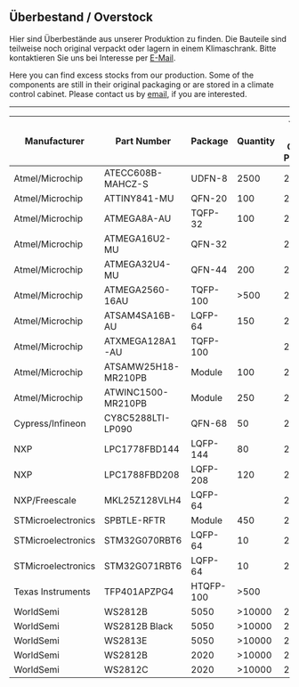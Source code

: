 ## Überbestand / Overstock

Hier sind Überbestände aus unserer Produktion zu finden. 
Die Bauteile sind teilweise noch original verpackt oder lagern in einem Klimaschrank.
Bitte kontaktieren Sie uns bei Interesse per [E-Mail](https://shop.watterott.com/Kontakt).

Here you can find excess stocks from our production.
Some of the components are still in their original packaging or are stored in a climate control cabinet. 
Please contact us by [email](https://shop.watterott.com/Contact), if you are interested.

---
Manufacturer        | Part Number         | Package   | Quantity |Year of Date-Code or Purchase
------------------- | ------------------- | --------- | -------- | ----------------------------
Atmel/Microchip     | ATECC608B-MAHCZ-S   | UDFN-8    |   2500   | 2020
Atmel/Microchip     | ATTINY841-MU        | QFN-20    |    100   | 2020
Atmel/Microchip     | ATMEGA8A-AU         | TQFP-32   |    100   | 2016
Atmel/Microchip     | ATMEGA16U2-MU       | QFN-32    |          | 2014
Atmel/Microchip     | ATMEGA32U4-MU       | QFN-44    |    200   | 2016
Atmel/Microchip     | ATMEGA2560-16AU     | TQFP-100  |   >500   | 2016
Atmel/Microchip     | ATSAM4SA16B-AU      | LQFP-64   |    150   | 2014
Atmel/Microchip     | ATXMEGA128A1-AU     | TQFP-100  |          | 2015
Atmel/Microchip     | ATSAMW25H18-MR210PB | Module    |    100   | 2020
Atmel/Microchip     | ATWINC1500-MR210PB  | Module    |    250   | 2020
Cypress/Infineon    | CY8C5288LTI-LP090   | QFN-68    |     50   | 2020
NXP                 | LPC1778FBD144       | LQFP-144  |     80   | 2014
NXP                 | LPC1788FBD208       | LQFP-208  |    120   | 2020
NXP/Freescale       | MKL25Z128VLH4       | LQFP-64   |          | 2017
STMicroelectronics  | SPBTLE-RFTR         | Module    |    450   | 2017
STMicroelectronics  | STM32G070RBT6       | LQFP-64   |     10   | 2020
STMicroelectronics  | STM32G071RBT6       | LQFP-64   |     10   | 2020
Texas Instruments   | TFP401APZPG4        | HTQFP-100 |   >500   | 
WorldSemi           | WS2812B             | 5050      |  >10000  | 2020
WorldSemi           | WS2812B Black       | 5050      |  >10000  | 2020
WorldSemi           | WS2813E             | 5050      |  >10000  | 2020
WorldSemi           | WS2812B             | 2020      |  >10000  | 2020
WorldSemi           | WS2812C             | 2020      |  >10000  | 2020
